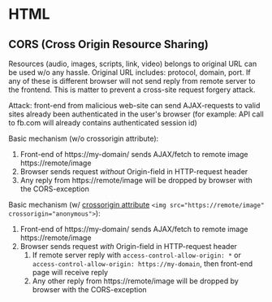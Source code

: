 # HTML

## CORS (Cross Origin Resource Sharing)

Resources (audio, images, scripts, link, video) belongs to original URL can be used w/o any hassle. Original URL includes: protocol, domain, port. If any of these is different browser will not send reply from remote server to the frontend. This is matter to prevent a cross-site request forgery attack.&#x20;

Attack: front-end from malicious web-site can send AJAX-requests to valid sites already been authenticated in the user's browser (for example: API call to fb.com will already contains authenticated session id)

Basic mechanism (w/o crossorigin attribute):

1. Front-end of https://my-domain/ sends AJAX/fetch to remote image https://remote/image
2. Browser sends request _without_ Origin-field in HTTP-request header
3. Any reply from https://remote/image will be dropped by browser with the CORS-exception

Basic mechanism (w/ [crossorigin attribute](https://developer.mozilla.org/en-US/docs/Web/HTML/Attributes/crossorigin) `<img src="https://remote/image" crossorigin="anonymous">`):

1. Front-end of https://my-domain/ sends AJAX/fetch to remote image https://remote/image
2. Browser sends request _with_ Origin-field in HTTP-request header
   1. If remote server reply with `access-control-allow-origin: *` or `access-control-allow-origin: https://my-domain`, then front-end page will receive reply
   2. Any other reply from https://remote/image will be dropped by browser with the CORS-exception



